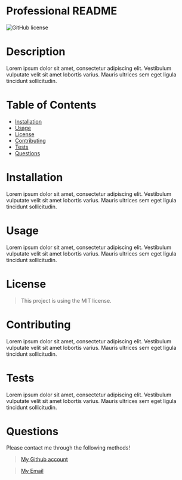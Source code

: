 
# Professional README

      
![GitHub license](https://img.shields.io/static/v1?label=License&message=MIT&color=blue&style=for-the-badge)

# Description

Lorem ipsum dolor sit amet, consectetur adipiscing elit. Vestibulum vulputate velit sit amet lobortis varius. Mauris ultrices sem eget ligula tincidunt sollicitudin.

# Table of Contents 

- [Installation](#installation)
- [Usage](#usage)
- [License](#license)
- [Contributing](#contributing)
- [Tests](#tests)
- [Questions](#questions)

# Installation 

Lorem ipsum dolor sit amet, consectetur adipiscing elit. Vestibulum vulputate velit sit amet lobortis varius. Mauris ultrices sem eget ligula tincidunt sollicitudin.

# Usage

Lorem ipsum dolor sit amet, consectetur adipiscing elit. Vestibulum vulputate velit sit amet lobortis varius. Mauris ultrices sem eget ligula tincidunt sollicitudin.

# License

> This project is using the MIT license.

# Contributing

Lorem ipsum dolor sit amet, consectetur adipiscing elit. Vestibulum vulputate velit sit amet lobortis varius. Mauris ultrices sem eget ligula tincidunt sollicitudin.

# Tests

Lorem ipsum dolor sit amet, consectetur adipiscing elit. Vestibulum vulputate velit sit amet lobortis varius. Mauris ultrices sem eget ligula tincidunt sollicitudin.

# Questions
Please contact me through the following methods!

> [My Github account](https://github.com/ven-kim)

> <a href="mailto:venvex@gmail.com">My Email</a> 


  